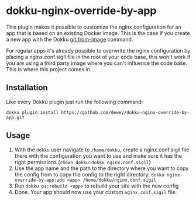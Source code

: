 # dokku-nginx-override-by-app

This plugin makes it possible to customize the nginx configuration for an app that is based on an existing
Docker image. This is the case if you create a new app with the Dokku [git:from-image](https://dokku.com/docs/deployment/methods/image/) command.

For regular apps it's already possible to overwrite the nginx configuration by placing a nginx.conf.sigil file in the root of your code base,
this won't work if you are using a third party image where you can't influence the code base. This is where this project comes in.

## Installation

Like every Dokku plugin just run the following command:

```
dokku plugin:install https://github.com/dewey/dokku-nginx-override-by-app.git
```

## Usage

1) With the `dokku` user navigate to `/home/dokku`, create a nginx.conf.sigil file there with the configuration you want to use and make sure it has the right permissions (`chown dokku:dokku nginx.conf.sigil`)
2) Use the app name and the path to the directory where you want to copy the config from to copy the config to the right directory: `dokku nginx-override-by-app:add <app> /home/dokku/nginx.conf.sigil`
3) Run `dokku ps:rebuild <app>` to rebuild your site with the new config
4) Done. Your app should now use your custom `nginx.conf.sigil` file.